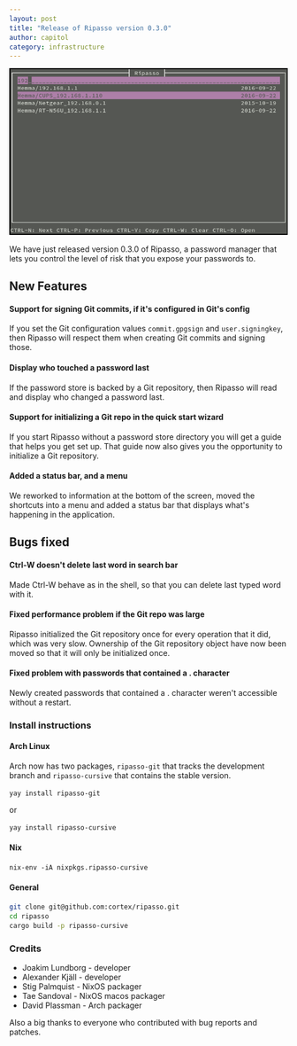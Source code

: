 ```yaml
---
layout: post
title: "Release of Ripasso version 0.3.0"
author: capitol
category: infrastructure
---
```

![ripasso-cursive](/images/ripasso-cursive.png)

We have just released version 0.3.0 of Ripasso, a password manager that lets you
control the level of risk that you expose your passwords to.

## New Features

#### Support for signing Git commits, if it's configured in Git's config

If you set the Git configuration values `commit.gpgsign` and `user.signingkey`, then Ripasso
will respect them when creating Git commits and signing those.

#### Display who touched a password last

If the password store is backed by a Git repository, then Ripasso will read and display who changed
a password last.

#### Support for initializing a Git repo in the quick start wizard

If you start Ripasso without a password store directory you will get a guide that helps you get
set up. That guide now also gives you the opportunity to initialize a Git repository.

#### Added a status bar, and a menu

We reworked to information at the bottom of the screen, moved the shortcuts into a menu and added
a status bar that displays what's happening in the application.

## Bugs fixed

#### Ctrl-W doesn't delete last word in search bar

Made Ctrl-W behave as in the shell, so that you can delete last typed word with it.

#### Fixed performance problem if the Git repo was large

Ripasso initialized the Git repository once for every operation that it did, which was very slow.
Ownership of the Git repository object have now been moved so that it will only be initialized once.

#### Fixed problem with passwords that contained a . character

Newly created passwords that contained a . character weren't accessible without a restart.

### Install instructions

#### Arch Linux

Arch now has two packages, `ripasso-git` that tracks the development branch and `ripasso-cursive`
that contains the stable version.

`yay install ripasso-git`

or

`yay install ripasso-cursive`

#### Nix

`nix-env -iA nixpkgs.ripasso-cursive`

#### General

```bash
git clone git@github.com:cortex/ripasso.git
cd ripasso
cargo build -p ripasso-cursive
```

### Credits

 * Joakim Lundborg - developer
 * Alexander Kjäll - developer
 * Stig Palmquist - NixOS packager
 * Tae Sandoval - NixOS macos packager
 * David Plassman - Arch packager

Also a big thanks to everyone who contributed with bug reports and patches.
